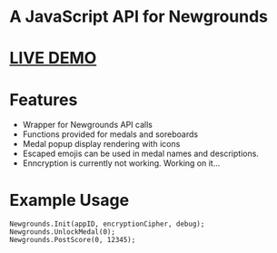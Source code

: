 # A JavaScript API for Newgrounds

# [LIVE DEMO](https://www.newgrounds.com/portal/view/755888?updated=1590185509)

# Features
- Wrapper for Newgrounds API calls
- Functions provided for medals and soreboards
- Medal popup display rendering with icons
- Escaped emojis can be used in medal names and descriptions.
- Enncryption is currently not working. Working on it...

# Example Usage

```
Newgrounds.Init(appID, encryptionCipher, debug);
Newgrounds.UnlockMedal(0);
Newgrounds.PostScore(0, 12345);

```
